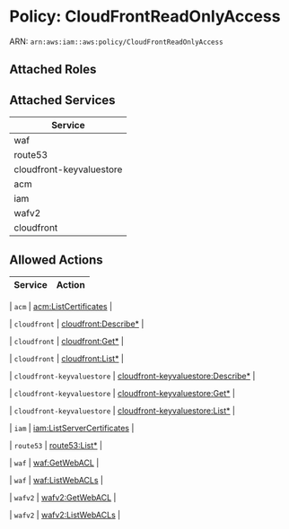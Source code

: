 # Policy: CloudFrontReadOnlyAccess

ARN: `arn:aws:iam::aws:policy/CloudFrontReadOnlyAccess`

## Attached Roles

## Attached Services

| Service |
|---------|
| waf |
| route53 |
| cloudfront-keyvaluestore |
| acm |
| iam |
| wafv2 |
| cloudfront |

## Allowed Actions

| Service | Action |
|:-------:|--------|

| `acm` | [acm:ListCertificates](../actions.md#acm:listcertificates) |

| `cloudfront` | [cloudfront:Describe*](../actions.md#cloudfront:describeall) |

| `cloudfront` | [cloudfront:Get*](../actions.md#cloudfront:getall) |

| `cloudfront` | [cloudfront:List*](../actions.md#cloudfront:listall) |

| `cloudfront-keyvaluestore` | [cloudfront-keyvaluestore:Describe*](../actions.md#cloudfront-keyvaluestore:describeall) |

| `cloudfront-keyvaluestore` | [cloudfront-keyvaluestore:Get*](../actions.md#cloudfront-keyvaluestore:getall) |

| `cloudfront-keyvaluestore` | [cloudfront-keyvaluestore:List*](../actions.md#cloudfront-keyvaluestore:listall) |

| `iam` | [iam:ListServerCertificates](../actions.md#iam:listservercertificates) |

| `route53` | [route53:List*](../actions.md#route53:listall) |

| `waf` | [waf:GetWebACL](../actions.md#waf:getwebacl) |

| `waf` | [waf:ListWebACLs](../actions.md#waf:listwebacls) |

| `wafv2` | [wafv2:GetWebACL](../actions.md#wafv2:getwebacl) |

| `wafv2` | [wafv2:ListWebACLs](../actions.md#wafv2:listwebacls) |
